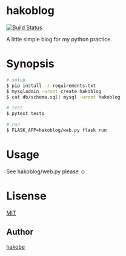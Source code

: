 # hakoblog
[![Build Status](https://travis-ci.org/hakobe/hakoblog-python.svg?branch=master)](https://travis-ci.org/hakobe/hakoblog-python)

A little simple blog for my python practice.

# Synopsis

```sh
# setup
$ pip install -r requirements.txt
$ mysqladmin -uroot create hakoblog
$ cat db/schema.sql| mysql -uroot hakoblog

# test
$ pytest tests

# run
$ FLASK_APP=hakoblog/web.py flask run
```

# Usage
See hakoblog/web.py please :relaxed:

# Lisense
[MIT](./LICENSE)

## Author
[hakobe](http://github.com/hakobe)
